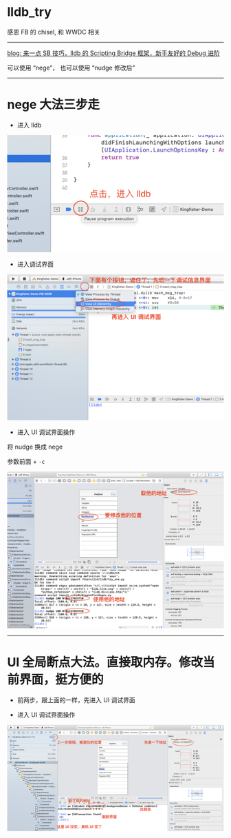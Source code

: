 # lldb_try
感恩 FB 的 chisel, 和 WWDC 相关



<hr>

[blog: 来一点 SB 技巧，lldb 的 Scripting Bridge 框架，新手友好的 Debug 进阶](https://juejin.im/post/5e2de376e51d4558836e3f27)


可以使用 “nege”， 也可以使用 “nudge 修改后” 


<hr>

# nege 大法三步走

* 进入 lldb

<img src="https://raw.githubusercontent.com/BoxDengJZ/lldb_try/master/imgs/0.png">

* 进入调试界面

<img src="https://raw.githubusercontent.com/BoxDengJZ/lldb_try/master/imgs/1.png">

* 进入 UI 调试界面操作

将 nudge 换成 nege

参数前面 + `-c`

<img src="https://raw.githubusercontent.com/BoxDengJZ/lldb_try/master/imgs/222.png">


<hr>


# UI 全局断点大法。直接取内存。修改当前界面，挺方便的

* 前两步，跟上面的一样，先进入 UI 调试界面

* 进入 UI 调试界面操作

<img src="https://raw.githubusercontent.com/BoxDengJZ/lldb_try/master/imgs/2.png">